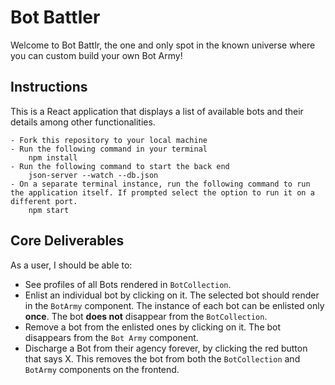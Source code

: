 # Bot Battler

Welcome to Bot Battlr, the one and only spot in the known universe where you can custom build your own Bot Army!
## Instructions

This is a React application that displays a list of available bots and their details among other functionalities.

    - Fork this repository to your local machine
    - Run the following command in your terminal 
        npm install 
    - Run the following command to start the back end
        json-server --watch --db.json 
    - On a separate terminal instance, run the following command to run the application itself. If prompted select the option to run it on a different port.
        npm start


## Core Deliverables

As a user, I should be able to:

- See profiles of all Bots rendered in `BotCollection`.
- Enlist an individual bot  by clicking on it. The selected bot should render in the `BotArmy` component. The instance of each bot can be enlisted only **once**. The bot **does not** disappear from the `BotCollection`.
- Remove a bot from the enlisted ones by clicking on it. The bot disappears from the `Bot Army` component.
- Discharge a Bot from their agency forever, by clicking the red button that says X. This removes the bot from both the `BotCollection` and `BotArmy` components on the frontend.

